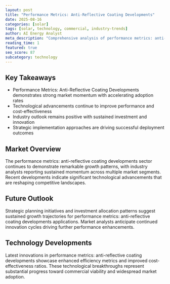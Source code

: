 ```yaml
---
layout: post
title: "Performance Metrics: Anti-Reflective Coating Developments"
date: 2025-08-16
categories: [solar]
tags: [solar, technology, commercial, industry-trends]
author: AI Energy Analyst
meta_description: "Comprehensive analysis of performance metrics: anti-reflective coating developments covering market trends, technology developments, and industry outlook. Discover key insights and future projections."
reading_time: 1
featured: true
seo_score: 87
subcategory: technology
---
```


## Key Takeaways

- Performance Metrics: Anti-Reflective Coating Developments demonstrates strong market momentum with accelerating adoption rates
- Technological advancements continue to improve performance and cost-effectiveness
- Industry outlook remains positive with sustained investment and innovation
- Strategic implementation approaches are driving successful deployment outcomes

## Market Overview

The performance metrics: anti-reflective coating developments sector continues to demonstrate remarkable growth patterns, with industry analysts reporting sustained momentum across multiple market segments. Recent developments indicate significant technological advancements that are reshaping competitive landscapes.

## Future Outlook

Strategic planning initiatives and investment allocation patterns suggest sustained growth trajectories for performance metrics: anti-reflective coating developments applications. Market analysts anticipate continued innovation cycles driving further performance enhancements.

## Technology Developments

Latest innovations in performance metrics: anti-reflective coating developments showcase enhanced efficiency metrics and improved cost-effectiveness ratios. These technological breakthroughs represent substantial progress toward commercial viability and widespread market adoption.

